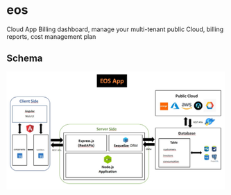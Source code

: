 # eos
Cloud App Billing dashboard, manage your multi-tenant public Cloud, billing reports, cost management plan

## Schema
![](eos_app_architecture.jpg)
